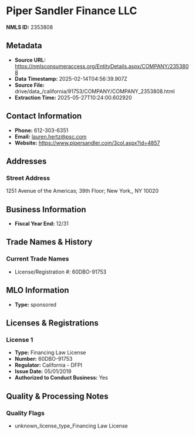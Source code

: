 # Piper Sandler Finance LLC

**NMLS ID:** 2353808

## Metadata
- **Source URL:** https://nmlsconsumeraccess.org/EntityDetails.aspx/COMPANY/2353808
- **Data Timestamp:** 2025-02-14T04:56:39.907Z
- **Source File:** drive/data_/california/91753/COMPANY/COMPANY_2353808.html
- **Extraction Time:** 2025-05-27T10:24:00.602920

## Contact Information
- **Phone:** 612-303-6351
- **Email:** lauren.hertz@psc.com
- **Website:** https://www.pipersandler.com/3col.aspx?id=4857

## Addresses
### Street Address
1251 Avenue of the Americas; 39th Floor; New York,, NY 10020

## Business Information
- **Fiscal Year End:** 12/31

## Trade Names & History
### Current Trade Names
- License/Registration #: 60DBO-91753

## MLO Information
- **Type:** sponsored

## Licenses & Registrations

### License 1
- **Type:** Financing Law License
- **Number:** 60DBO-91753
- **Regulator:** California - DFPI
- **Issue Date:** 05/01/2019
- **Authorized to Conduct Business:** Yes

## Quality & Processing Notes
### Quality Flags
- unknown_license_type_Financing Law License
